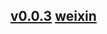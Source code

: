 ## [v0.0.3](https://github.com/littleflute/ssnn/edit/gh-pages/index.md) [weixin](https://littleflute.github.io/weixin)

 